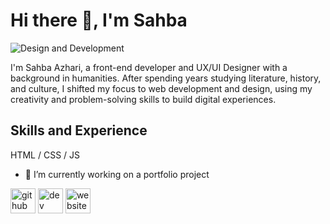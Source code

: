 # Hi there 👋, I'm Sahba 

![Design and Development ](https://i.pinimg.com/564x/94/93/99/94939973b99a16aee0684a9b13f3301f.jpg)

I'm Sahba Azhari, a front-end developer and UX/UI Designer with a background in humanities. After spending years studying literature, history, and culture, I shifted my focus to web development and design, using my creativity and problem-solving skills to build digital experiences.

## Skills and Experience 

HTML / CSS / JS 

- 🔭 I’m currently working on a portfolio project  


[<img src='https://cdn.jsdelivr.net/npm/simple-icons@3.0.1/icons/github.svg' alt='github' height='40'>](https://github.com/SahbaAz92)  [<img src='https://cdn.jsdelivr.net/npm/simple-icons@3.0.1/icons/dev-dot-to.svg' alt='dev' height='40'>](https://dev.to/SahbaAz92)  [<img src='https://cdn.jsdelivr.net/npm/simple-icons@3.0.1/icons/icloud.svg' alt='website' height='40'>](https://github.com/SahbaAz92)  




